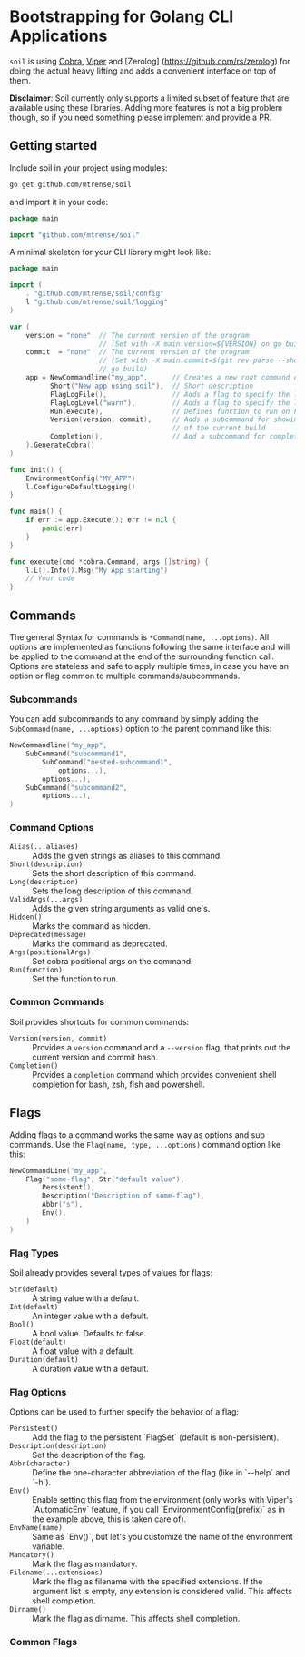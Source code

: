 # Bootstrapping for Golang CLI Applications

`soil` is using [Cobra](https://github.com/spf13/cobra), [Viper](https://github.com/spf13/viper) and [Zerolog]
(https://github.com/rs/zerolog) for doing the 
actual heavy lifting and adds a convenient interface on top of them.

**Disclaimer**: Soil currently only supports a limited subset of feature that are available using these libraries. 
Adding more features is not a big problem though, so if you need something please implement and provide a PR.

## Getting started

Include soil in your project using modules:

```bash
go get github.com/mtrense/soil
```

and import it in your code:

```go
package main

import "github.com/mtrense/soil"
```

A minimal skeleton for your CLI library might look like:

```go
package main

import (
    . "github.com/mtrense/soil/config"
    l "github.com/mtrense/soil/logging"
)

var (
    version = "none"  // The current version of the program 
                      // (Set with -X main.version=${VERSION} on go build)
    commit  = "none"  // The current version of the program 
                      // (Set with -X main.commit=$(git rev-parse --short HEAD 2>/dev/null || echo \"none\") on 
                      // go build)
    app = NewCommandline("my_app",      // Creates a new root command object
          Short("New app using soil"),  // Short description
          FlagLogFile(),                // Adds a flag to specify the logfile location (--logfile FILE)
          FlagLogLevel("warn"),         // Adds a flag to specify the log level (--loglevel warn)
          Run(execute),                 // Defines function to run on handling this command
          Version(version, commit),     // Adds a subcommand for showing the version and commit info 
                                        // of the current build
          Completion(),                 // Add a subcommand for completion on bash, fish and zsh
    ).GenerateCobra()
)

func init() {
    EnvironmentConfig("MY_APP")
    l.ConfigureDefaultLogging()
}

func main() {
    if err := app.Execute(); err != nil {
        panic(err)
    }
}

func execute(cmd *cobra.Command, args []string) {
    l.L().Info().Msg("My App starting")
    // Your code
}
```

## Commands

The general Syntax for commands is `*Command(name, ...options)`. All options are implemented as functions following the 
same interface and will be applied to the command at the end of the surrounding function call. Options are 
stateless and safe to apply multiple times, in case you have an option or flag common to multiple commands/subcommands.

### Subcommands

You can add subcommands to any command by simply adding the `SubCommand(name, ...options)` option to the parent command 
like this:

```go
NewCommandline("my_app",
    SubCommand("subcommand1",
        SubCommand("nested-subcommand1",
        	options...),
        options...),
    SubCommand("subcommand2",
        options...),
)
```

### Command Options

<dl>
<dt><code>Alias(...aliases)</code></dt><dd>Adds the given strings as aliases to this command.</dd>
<dt><code>Short(description)</code></dt><dd>Sets the short description of this command.</dd>
<dt><code>Long(description)</code></dt><dd>Sets the long description of this command.</dd>
<dt><code>ValidArgs(...args)</code></dt><dd>Adds the given string arguments as valid one's.</dd>
<dt><code>Hidden()</code></dt><dd>Marks the command as hidden.</dd>
<dt><code>Deprecated(message)</code></dt><dd>Marks the command as deprecated.</dd>
<dt><code>Args(positionalArgs)</code></dt><dd>Set cobra positional args on the command.</dd>
<dt><code>Run(function)</code></dt><dd>Set the function to run.</dd> 
</dl>


### Common Commands

Soil provides shortcuts for common commands:

<dl>
<dt><code>Version(version, commit)</code></dt><dd>Provides a <code>version</code> command and a 
<code>--version</code> flag, that prints out the current version and commit hash.</dd>
<dt><code>Completion()</code></dt><dd>Provides a <code>completion</code> command which provides convenient shell 
completion for bash, zsh, fish and powershell.</dd>
</dl>

## Flags

Adding flags to a command works the same way as options and sub commands. Use the `Flag(name, type, ...options)` 
command option like this:

```go
NewCommandLine("my_app",
    Flag("some-flag", Str("default value"),
        Persistent(),
        Description("Description of some-flag"),
        Abbr("s"),
        Env(),
    )
)
```

### Flag Types

Soil already provides several types of values for flags:

<dl>
<dt><code>Str(default)</code></dt><dd>A string value with a default.</dd>
<dt><code>Int(default)</code></dt><dd>An integer value with a default.</dd>
<dt><code>Bool()</code></dt><dd>A bool value. Defaults to false.</dd>
<dt><code>Float(default)</code></dt><dd>A float value with a default.</dd>
<dt><code>Duration(default)</code></dt><dd>A duration value with a default.</dd>
</dl>

### Flag Options

Options can be used to further specify the behavior of a flag:

<dl>
<dt><code>Persistent()</code></dt><dd>Add the flag to the persistent `FlagSet` (default is non-persistent).</dd>
<dt><code>Description(description)</code></dt><dd>Set the description of the flag.</dd>
<dt><code>Abbr(character)</code></dt><dd>Define the one-character abbreviation of the flag (like in `--help` and 
`-h`).</dd>
<dt><code>Env()</code></dt><dd>Enable setting this flag from the environment (only works with Viper's `AutomaticEnv` 
feature, if you call `EnvironmentConfig(prefix)` as in the example above, this is taken care of).</dd>
<dt><code>EnvName(name)</code></dt><dd>Same as `Env()`, but let's you customize the name of the environment 
variable.</dd>
<dt><code>Mandatory()</code></dt><dd>Mark the flag as mandatory.</dd>
<dt><code>Filename(...extensions)</code></dt><dd>Mark the flag as filename with the specified extensions. If 
the argument list is empty, any extension is considered valid. This affects shell completion.</dd>
<dt><code>Dirname()</code></dt><dd>Mark the flag as dirname. This affects shell completion.</dd>
</dl>

### Common Flags

